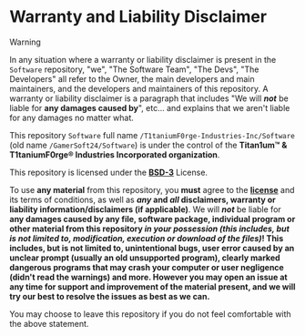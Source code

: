 # Warranty and Liability Disclaimer

> [!WARNING]
> In any situation where a warranty or liability disclaimer is present in the `Software` repository, "we", "The Software Team", "The Devs", "The Developers" all refer to the Owner, the main developers and main maintainers, and the developers and maintainers of this repository. A warranty or liability disclaimer is a paragraph that includes "We will ***not*** be liable for **any damages caused by**", etc... and explains that we aren't liable for any damages no matter what.
> 
> This repository `Software` full name `/T1taniumF0rge-Industries-Inc/Software` (old name `/GamerSoft24/Software`) is under the control of the **Titan1um™ & T1taniumF0rge® Industries Incorporated organization**.

This repository is licensed under the </ins>**[BSD-3](/LICENSE)**</ins> License.

To use **any material** from this repository, you **must** agree to the **[license](/LICENSE)** and its terms of conditions, as well as ***any* and *all* disclaimers, warranty or liability information/disclaimers (if applicable)**. We will ***not*** be liable for **any damages caused by any file, software package, individual program or other material from this repository *in your possession (this includes, but is not limited to, modification, execution or download of the files)*! This includes, but is not limited to, unintentional bugs, user error caused by an unclear prompt (usually an old unsupported program), clearly marked dangerous programs that may crash your computer or user negligence (didn't read the warnings) and more. However you may open an issue at any time for support and improvement of the material present, and we will try our best to resolve the issues as best as we can.**

 You may choose to leave this repository if you do not feel comfortable with the above statement.
